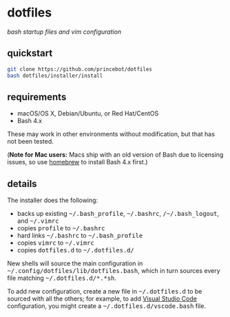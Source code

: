 dotfiles
========
_bash startup files and vim configuration_
<br>  


## quickstart

```bash
git clone https://github.com/princebot/dotfiles
bash dotfiles/installer/install
```

## requirements

- macOS/OS X, Debian/Ubuntu, or Red Hat/CentOS
- Bash 4.x

These may work in other environments without modification, but that has not been
tested.

(**Note for Mac users:** Macs ship with an old version of Bash due to licensing
issues, so use [homebrew](http://brew.sh) to install Bash 4.x first.)


## details

The installer does the following:

- backs up existing <tt>~/.bash_profile</tt>, <tt>~/.bashrc</tt>, <tt>/~/.bash_logout</tt>, and <tt>~/.vimrc</tt>
- copies <tt>profile</tt> to <tt>~/.bashrc</tt>
- hard links <tt>~/.bashrc</tt> to <tt>~/.bash_profile</tt>
- copies <tt>vimrc</tt> to <tt>~/.vimrc</tt>
- copies <tt>dotfiles.d</tt> to <tt>~/.dotfiles.d/</tt>

New shells will source the main configuration in <tt>~/.config/dotfiles/lib/dotfiles.bash</tt>,
which in turn sources every file matching <tt>~/.dotfiles.d/\*.\*sh</tt>. 

To add new configuration, create a new file in <tt>~/.dotfiles.d</tt> to be 
sourced with all the others; for example, to add [Visual Studio Code](https://code.visualstudio.com/)
configuration, you might create a <tt>~/.dotfiles.d/vscode.bash</tt> file.
